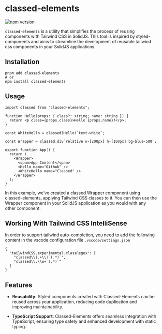 # classed-elements

[![npm version](https://badge.fury.io/js/classed-elements.svg)](https://badge.fury.io/js/classed-elements)

`classed-elements` is a utility that simplifies the process of reusing components with Tailwind CSS in SolidJS.
This tool is inspired by styled-components and aims to streamline the development of reusable tailwind css components in your SolidJS applications.

## Installation

```shell
pnpm add classed-elements
# or
npm install classed-elements
```

## Usage

```tsx
import classed from "classed-elements";

function Hello(props: { class?: string; name: string }) {
  return <p class={props.class}>Hello {props.name}!</p>;
}

const WhiteHello = classed(Hello)`text-white`;

const Wrapper = classed.div`relative w-[200px] h-[100px] bg-blue-500`;

export function App() {
  return (
    <Wrapper>
      <span>App Content</span>
      <Hello name="Github" />
      <WhiteHello name="Classed" />
    </Wrapper>
  );
}
```

In this example, we've created a classed Wrapper component using classed-elements, applying Tailwind CSS classes to it.
You can then use the Wrapper component in your SolidJS application as you would with any other component.

## Working With Tailwind CSS IntelliSense

In order to support tailwind auto-completion,
you need to add the following content in the vscode configuration file `.vscode/settings.json`

```jsonc
{
  "tailwindCSS.experimental.classRegex": [
    "classed\\(.+\\)`(.*)`",
    "classed\\.\\w+`(.*)`"
  ]
}
```

## Features

- **Reusability**: Styled components created with Classed-Elements can be reused across your application, reducing code duplication and improving maintainability.

- **TypeScript Support**: Classed-Elements offers seamless integration with TypeScript, ensuring type safety and enhanced development with static typing.
